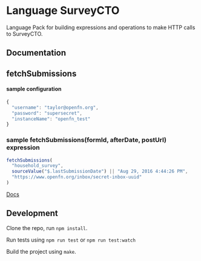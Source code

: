 Language SurveyCTO
==================

Language Pack for building expressions and operations to make HTTP calls to
SurveyCTO.

Documentation
-------------
## fetchSubmissions

#### sample configuration
```js
{
  "username": "taylor@openfn.org",
  "password": "supersecret",
  "instanceName": "openfn_test"
}
```

### sample fetchSubmissions(formId, afterDate, postUrl) expression

```js
fetchSubmissions(
  "household_survey",
  sourceValue("$.lastSubmissionDate") || "Aug 29, 2016 4:44:26 PM",
  "https://www.openfn.org/inbox/secret-inbox-uuid"
)
```

[Docs](docs/index)


Development
-----------

Clone the repo, run `npm install`.

Run tests using `npm run test` or `npm run test:watch`

Build the project using `make`.
